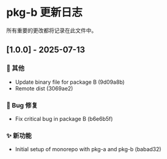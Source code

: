 # pkg-b 更新日志

<!-- CHANGELOG_METADATA:
{
  "lastCommitHash": "9d09a8bb92e9c72ed95cddd3ced09a9f7ddd1841",
  "lastUpdateTime": "2025-07-13T03:16:03.317Z",
  "packageName": "pkg-b",
  "packagePath": "D:\\code\\mine\\cl\\packages\\pkg-b"
}
-->

所有重要的更改都将记录在此文件中。

## [1.0.0] - 2025-07-13

### 🔧 其他

- Update binary file for package B (9d09a8b)
- Remote dist (3069ae2)

### 🐛 Bug 修复

- Fix critical bug in package B (b6e6b5f)

### ✨ 新功能

- Initial setup of monorepo with pkg-a and pkg-b (babad32)
